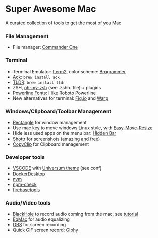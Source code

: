 # Super Awesome Mac

A curated collection of tools to get the most of you Mac

### File Management
- File manager: [Commander One](https://apps.apple.com/nl/app/commander-one-file-manager/id1035236694?mt=12)

### Terminal
- Terminal Emulator: [Iterm2](https://iterm2.com/), color scheme: [Brogrammer](https://raw.githubusercontent.com/mbadolato/iTerm2-Color-Schemes/master/schemes/Brogrammer.itermcolors)
- [Ack](https://beyondgrep.com/): `brew install ack`
- [TLDR](https://tldr.sh/): `brew install tldr`
- ZSH, [oh-my-zsh](https://ohmyz.sh/) (see .zshrc file) + plugins
- [Powerline Fonts](https://fmacedoo.medium.com/oh-my-zsh-with-powerline-fonts-pretty-simple-as-you-deserve-fbe7f6d23723):  I like Roboto Powerline
- New alternatives for terminal: [Fig.io](https://fig.io/) and [Warp](https://warp.dev/)

### Windows/Clipboard/Toolbar Management
- [Rectangle](https://rectangleapp.com/) for window management
- Use mac key to move windows Linux style, with [Easy-Move-Resize](https://github.com/dmarcotte/easy-move-resize)
- Hide less used apps on the menu bar: [Hidden Bar](https://apps.apple.com/us/app/hidden-bar/id1452453066?mt=12)
- [Shottr](https://shottr.cc/) for screenshots (amazing and free)
- [CopyClip](https://apps.apple.com/nl/app/copyclip-clipboard-history/id595191960?mt=12) for Clipboard management
### Developer tools
- [VSCODE](https://code.visualstudio.com/download) with [Universum theme](https://vscodethemes.com/e/dbeff.universum/universum?language=javascript) (see conf)
- [DockerDesktop](https://www.docker.com/products/docker-desktop/)
- [nvm](https://github.com/nvm-sh/nvm#install--update-script)
- [npm-check](https://www.npmjs.com/package/npm-check)
- [firebasetools](https://firebase.google.com/docs/cli#install-cli-mac-linux)

### Audio/Video tools
- [BlackHole](https://existential.audio/blackhole/) to record audio coming from the mac, see [tutorial](https://www.youtube.com/watch?v=n-ECXna1hiY)
- [EqMac](https://eqmac.app/) for audio equalizing
- [OBS](https://obsproject.com/download) for screen recording
- Quick GIF screen record: [Giphy](https://apps.apple.com/us/app/giphy-capture-the-gif-maker/id668208984?mt=12)

